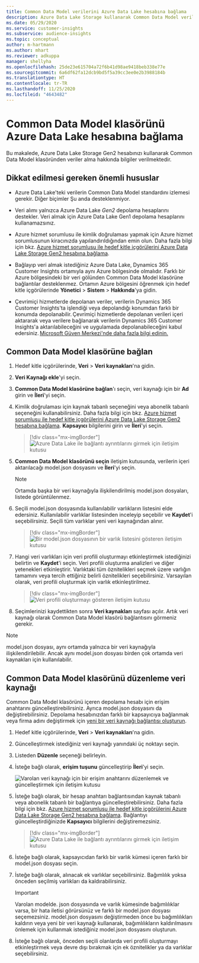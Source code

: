 ```yaml
---
title: Common Data Model verilerini Azure Data Lake hesabına bağlama
description: Azure Data Lake Storage kullanarak Common Data Model verileriyle çalışın.
ms.date: 05/29/2020
ms.service: customer-insights
ms.subservice: audience-insights
ms.topic: conceptual
author: m-hartmann
ms.author: mhart
ms.reviewer: adkuppa
manager: shellyha
ms.openlocfilehash: 25de23e615704a72f6b41d98ae9418beb338e77e
ms.sourcegitcommit: 6a6df62fa12dcb9bd5f5a39cc3ee0e2b3988184b
ms.translationtype: HT
ms.contentlocale: tr-TR
ms.lasthandoff: 11/25/2020
ms.locfileid: "4643482"
---
```

# <a name="connect-to-a-common-data-model-folder-using-an-azure-data-lake-account"></a>Common Data Model klasörünü Azure Data Lake hesabına bağlama

Bu makalede, Azure Data Lake Storage Gen2 hesabınızı kullanarak Common Data Model klasöründen veriler alma hakkında bilgiler verilmektedir.

## <a name="important-considerations"></a>Dikkat edilmesi gereken önemli hususlar

- Azure Data Lake'teki verilerin Common Data Model standardını izlemesi gerekir. Diğer biçimler Şu anda desteklenmiyor.

- Veri alımı yalnızca Azure Data Lake *Gen2* depolama hesaplarını destekler. Veri almak için Azure Data Lake Gen1 depolama hesaplarını kullanamazsınız.

- Azure hizmet sorumlusu ile kimlik doğrulaması yapmak için Azure hizmet sorumlusunun kiracınızda yapılandırıldığından emin olun. Daha fazla bilgi için bkz. [Azure hizmet sorumlusu ile hedef kitle içgörülerini Azure Data Lake Storage Gen2 hesabına bağlama](connect-service-principal.md).

- Bağlayıp veri almak istediğiniz Azure Data Lake, Dynamics 365 Customer Insights ortamıyla aynı Azure bölgesinde olmalıdır. Farklı bir Azure bölgesindeki bir veri gölünden Common Data Model klasörüne bağlantılar desteklenmez. Ortamın Azure bölgesini öğrenmek için hedef kitle içgörülerinde **Yönetici** > **Sistem** > **Hakkında**'ya gidin.

- Çevrimiçi hizmetlerde depolanan veriler, verilerin Dynamics 365 Customer Insights'ta işlendiği veya depolandığı konumdan farklı bir konumda depolanabilir. Çevrimiçi hizmetlerde depolanan verileri içeri aktararak veya verilere bağlanarak verilerin Dynamics 365 Customer Insights'a aktarılabileceğini ve uygulamada depolanabileceğini kabul edersiniz. [Microsoft Güven Merkezi'nde daha fazla bilgi edinin.](https://www.microsoft.com/trust-center)

## <a name="connect-to-a-common-data-model-folder"></a>Common Data Model klasörüne bağlan

1. Hedef kitle içgörülerinde, **Veri** > **Veri kaynakları**'na gidin.

1. **Veri Kaynağı ekle**'yi seçin.

1. **Common Data Model klasörüne bağlan**'ı seçin, veri kaynağı için bir **Ad** girin ve **İleri**'yi seçin.

1. Kimlik doğrulaması için kaynak tabanlı seçeneğini veya abonelik tabanlı seçeneğini kullanabilirsiniz. Daha fazla bilgi için bkz. [Azure hizmet sorumlusu ile hedef kitle içgörülerini Azure Data Lake Storage Gen2 hesabına bağlama](connect-service-principal.md). **Kapsayıcı** bilgilerini girin ve **İleri**'yi seçin.
   > [!div class="mx-imgBorder"]
   > ![Azure Data Lake ile bağlantı ayrıntılarını girmek için iletişim kutusu](media/enter-new-storage-details.png)

1. **Common Data Model klasörünü seçin** iletişim kutusunda, verilerin içeri aktarılacağı model.json dosyasını ve **İleri**'yi seçin.
   > [!NOTE]
   > Ortamda başka bir veri kaynağıyla ilişkilendirilmiş model.json dosyaları, listede görüntülenmez.

1. Seçili model.json dosyasında kullanılabilir varlıkların listesini elde edersiniz. Kullanılabilir varlıklar listesinden inceleyip seçebilir ve **Kaydet**'i seçebilirsiniz. Seçili tüm varlıklar yeni veri kaynağından alınır.
   > [!div class="mx-imgBorder"]
   > ![Bir model.json dosyasının bir varlık listesini gösteren iletişim kutusu](media/review-entities.png)

8. Hangi veri varlıkları için veri profili oluşturmayı etkinleştirmek istediğinizi belirtin ve **Kaydet**'i seçin. Veri profili oluşturma analizleri ve diğer yetenekleri etkinleştirir. Varlıktaki tüm öznitelikleri seçmek üzere varlığın tamamını veya tercih ettiğiniz belirli öznitelikleri seçebilirsiniz. Varsayılan olarak, veri profili oluşturmak için varlık etkinleştirilmez.
   > [!div class="mx-imgBorder"]
   > ![Veri profili oluşturmayı gösteren iletişim kutusu](media/dataprofiling-entities.png)

9. Seçimlerinizi kaydettikten sonra **Veri kaynakları** sayfası açılır. Artık veri kaynağı olarak Common Data Model klasörü bağlantısını görmeniz gerekir.

> [!NOTE]
> model.json dosyası, aynı ortamda yalnızca bir veri kaynağıyla ilişkilendirilebilir. Ancak aynı model.json dosyası birden çok ortamda veri kaynakları için kullanılabilir.

## <a name="edit-a-common-data-model-folder-data-source"></a>Common Data Model klasörünü düzenleme veri kaynağı

Common Data Model klasörünü içeren depolama hesabı için erişim anahtarını güncelleştirebilirsiniz. Ayrıca model.json dosyasını da değiştirebilirsiniz. Depolama hesabınızdan farklı bir kapsayıcıya bağlanmak veya firma adını değiştirmek için [yeni bir veri kaynağı bağlantısı oluşturun](#connect-to-a-common-data-model-folder).

1. Hedef kitle içgörülerinde, **Veri** > **Veri kaynakları**'na gidin.

2. Güncelleştirmek istediğiniz veri kaynağı yanındaki üç noktayı seçin.

3. Listeden **Düzenle** seçeneği belirleyin.

4. İsteğe bağlı olarak, **erişim tuşunu** güncelleştirip **İleri**'yi seçin.

   ![Varolan veri kaynağı için bir erişim anahtarını düzenlemek ve güncelleştirmek için iletişim kutusu](media/edit-access-key.png)

5. İsteğe bağlı olarak, bir hesap anahtarı bağlantısından kaynak tabanlı veya abonelik tabanlı bir bağlantıya güncelleştirebilirsiniz. Daha fazla bilgi için bkz. [Azure hizmet sorumlusu ile hedef kitle içgörülerini Azure Data Lake Storage Gen2 hesabına bağlama](connect-service-principal.md). Bağlantıyı güncelleştirdiğinizde **Kapsayıcı** bilgilerini değiştiremezsiniz.
   > [!div class="mx-imgBorder"]
   > ![Azure Data Lake ile bağlantı ayrıntılarını girmek için iletişim kutusu](media/enter-existing-storage-details.png)

6. İsteğe bağlı olarak, kapsayıcıdan farklı bir varlık kümesi içeren farklı bir model.json dosyası seçin.

7. İsteğe bağlı olarak, alınacak ek varlıklar seçebilirsiniz. Bağımlılık yoksa önceden seçilmiş varlıkları da kaldırabilirsiniz.

   > [!IMPORTANT]
   > Varolan modelde. json dosyasında ve varlık kümesinde bağımlılıklar varsa, bir hata iletisi görürsünüz ve farklı bir model.json dosyası seçemezsiniz. model.json dosyasını değiştirmeden önce bu bağımlılıkları kaldırın veya yeni bir veri kaynağı kullanarak, bağımlılıkların kaldırılmasını önlemek için kullanmak istediğiniz model.json dosyasını oluşturun.

8. İsteğe bağlı olarak, önceden seçili olanlarda veri profili oluşturmayı etkinleştirmek veya devre dışı bırakmak için ek öznitelikler ya da varlıklar seçebilirsiniz.   
